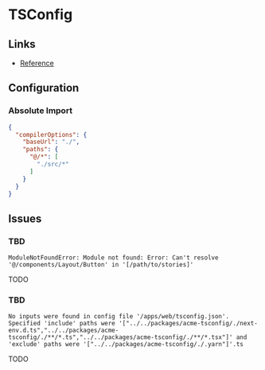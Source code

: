 # TSConfig

## Links

- [Reference](https://typescriptlang.org/tsconfig)

## Configuration

### Absolute Import

```json
{
  "compilerOptions": {
    "baseUrl": "./",
    "paths": {
      "@/*": [
        "./src/*"
      ]
    }
  }
}
```

## Issues

### TBD

```log
ModuleNotFoundError: Module not found: Error: Can't resolve '@/components/Layout/Button' in '[/path/to/stories]'
```

TODO

### TBD

```log
No inputs were found in config file '/apps/web/tsconfig.json'. Specified 'include' paths were '["../../packages/acme-tsconfig/./next-env.d.ts","../../packages/acme-tsconfig/./**/*.ts","../../packages/acme-tsconfig/./**/*.tsx"]' and 'exclude' paths were '["../../packages/acme-tsconfig/./.yarn"]'.ts
```

TODO
